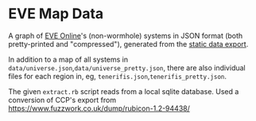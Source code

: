 # EVE Map Data

A graph of [EVE Online](http://www.eveonline.com/)'s (non-wormhole) systems in JSON format (both pretty-printed and "compressed"), generated from the [static data export](http://wiki.eve-id.net/CCP_Static_Data_Export).

In addition to a map of all systems in `data/universe.json`,`data/universe_pretty.json`, there are also individual files for each region in, eg, `tenerifis.json`,`tenerifis_pretty.json`.

The given `extract.rb` script reads from a local sqlite database. Used a conversion of CCP's export from https://www.fuzzwork.co.uk/dump/rubicon-1.2-94438/
